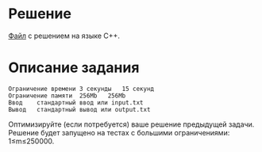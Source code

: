 # Решение

[Файл](../task_h.cpp) с решением на языке C++.

# Описание задания

    Ограничение времени	3 секунды	15 секунд
    Ограничение памяти	256Mb	256Mb
    Ввод	стандартный ввод или input.txt
    Вывод	стандартный вывод или output.txt

Оптимизируйте (если потребуется) ваше решение предыдущей задачи. Решение будет запущено на тестах с большими ограничениями: 1≤m≤250000.
